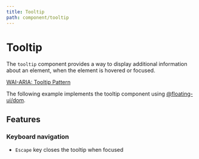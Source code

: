 ```yaml
---
title: Tooltip
path: component/tooltip
---
```


# Tooltip

The `tooltip` component provides a way to display additional information about an element, when the element is hovered or focused.

[WAI-ARIA: Tooltip Pattern](https://www.w3.org/WAI/ARIA/apg/patterns/tooltip/)

The following example implements the tooltip component using [@floating-ui/dom](https://floating-ui.com/).

## Features

### Keyboard navigation

- `Escape` key closes the tooltip when focused
